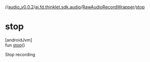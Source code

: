 //[audio_v0.0.2](../../../index.md)/[ai.fd.thinklet.sdk.audio](../index.md)/[RawAudioRecordWrapper](index.md)/[stop](stop.md)

# stop

[androidJvm]\
fun [stop](stop.md)()

Stop recording
